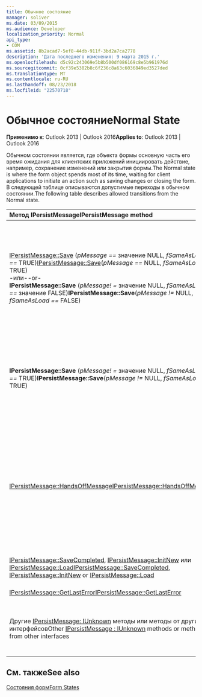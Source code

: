 ```yaml
---
title: Обычное состояние
manager: soliver
ms.date: 03/09/2015
ms.audience: Developer
localization_priority: Normal
api_type:
- COM
ms.assetid: 8b2acad7-5ef8-44db-911f-3bd2a7ca2778
description: 'Дата последнего изменения: 9 марта 2015 г.'
ms.openlocfilehash: d5c92c243069e5b8b500df086169c8e5b961976d
ms.sourcegitcommit: 0cf39e5382b8c6f236c8a63c6036849ed3527ded
ms.translationtype: MT
ms.contentlocale: ru-RU
ms.lasthandoff: 08/23/2018
ms.locfileid: "22570718"
---
```

# <a name="normal-state"></a><span data-ttu-id="faf88-103">Обычное состояние</span><span class="sxs-lookup"><span data-stu-id="faf88-103">Normal State</span></span>

  
  
<span data-ttu-id="faf88-104">**Применимо к**: Outlook 2013 | Outlook 2016</span><span class="sxs-lookup"><span data-stu-id="faf88-104">**Applies to**: Outlook 2013 | Outlook 2016</span></span> 
  
<span data-ttu-id="faf88-105">Обычном состоянии является, где объекта формы основную часть его время ожидания для клиентских приложений инициировать действие, например, сохранение изменений или закрытия формы.</span><span class="sxs-lookup"><span data-stu-id="faf88-105">The Normal state is where the form object spends most of its time, waiting for client applications to initiate an action such as saving changes or closing the form.</span></span> <span data-ttu-id="faf88-106">В следующей таблице описываются допустимые переходы в обычном состоянии.</span><span class="sxs-lookup"><span data-stu-id="faf88-106">The following table describes allowed transitions from the Normal state.</span></span>
  
|<span data-ttu-id="faf88-107">**Метод IPersistMessage**</span><span class="sxs-lookup"><span data-stu-id="faf88-107">**IPersistMessage method**</span></span>|<span data-ttu-id="faf88-108">**Действие**</span><span class="sxs-lookup"><span data-stu-id="faf88-108">**Action**</span></span>|<span data-ttu-id="faf88-109">**Новое состояние**</span><span class="sxs-lookup"><span data-stu-id="faf88-109">**New state**</span></span>|
|:-----|:-----|:-----|
|<span data-ttu-id="faf88-110">[IPersistMessage::Save](ipersistmessage-save.md) (_pMessage ==_ значение NULL, _fSameAsLoad ==_ TRUE)</span><span class="sxs-lookup"><span data-stu-id="faf88-110">[IPersistMessage::Save](ipersistmessage-save.md)(_pMessage ==_ NULL,  _fSameAsLoad ==_ TRUE)</span></span>  <br/> <span data-ttu-id="faf88-111">-или-</span><span class="sxs-lookup"><span data-stu-id="faf88-111">-or-</span></span>  <br/> <span data-ttu-id="faf88-112">**IPersistMessage::Save** (_pMessage! =_ значение NULL, _fSameAsLoad ==_ значение FALSE)</span><span class="sxs-lookup"><span data-stu-id="faf88-112">**IPersistMessage::Save**(_pMessage !=_ NULL,  _fSameAsLoad ==_ FALSE)</span></span>  <br/> |<span data-ttu-id="faf88-113">Рекурсивно сохранить внедренные объекты OLE, которые были изменены.</span><span class="sxs-lookup"><span data-stu-id="faf88-113">Recursively save any embedded OLE objects that have been modified.</span></span> <span data-ttu-id="faf88-114">Сохраните объект message данные сообщений.</span><span class="sxs-lookup"><span data-stu-id="faf88-114">Save message data back to the message object.</span></span> <span data-ttu-id="faf88-115">Сохраните флаг _fSameAsLoad_ для последующего использования в состоянии [NoScribble](noscribble-state.md) .</span><span class="sxs-lookup"><span data-stu-id="faf88-115">Store the  _fSameAsLoad_ flag for later use in the [NoScribble](noscribble-state.md) state.</span></span>  <br/> |<span data-ttu-id="faf88-116">NoScribble</span><span class="sxs-lookup"><span data-stu-id="faf88-116">NoScribble</span></span>  <br/> |
|<span data-ttu-id="faf88-117">**IPersistMessage::Save** (_pMessage! =_ значение NULL, _fSameAsLoad ==_ TRUE)</span><span class="sxs-lookup"><span data-stu-id="faf88-117">**IPersistMessage::Save**(_pMessage !=_ NULL,  _fSameAsLoad ==_ TRUE)</span></span>  <br/> |<span data-ttu-id="faf88-118">Это то же, как и в предыдущем, за исключением того, что этот вызов **Сохранить** используется в нехватки памяти и не должен выполнить аварийное переключение недостаток памяти.</span><span class="sxs-lookup"><span data-stu-id="faf88-118">This is the same as the previous case, except that this **Save** call is used in low-memory situations and must not fail for lack of memory.</span></span>  <br/> |<span data-ttu-id="faf88-119">NoScribble</span><span class="sxs-lookup"><span data-stu-id="faf88-119">NoScribble</span></span>  <br/> |
|[<span data-ttu-id="faf88-120">IPersistMessage::HandsOffMessage</span><span class="sxs-lookup"><span data-stu-id="faf88-120">IPersistMessage::HandsOffMessage</span></span>](ipersistmessage-handsoffmessage.md) <br/> |<span data-ttu-id="faf88-121">Рекурсивно вызывать метод **HandsOffMessage** на внедренных сообщений или метод OLE [IPersistStorage::HandsOffStorage](http://msdn.microsoft.com/library/1e5ef26f-d8e7-4fa6-bfc4-19dace35314d%28Office.15%29.aspx) внедренных объектов OLE.</span><span class="sxs-lookup"><span data-stu-id="faf88-121">Recursively invoke the **HandsOffMessage** method on embedded messages or the OLE [IPersistStorage::HandsOffStorage](http://msdn.microsoft.com/library/1e5ef26f-d8e7-4fa6-bfc4-19dace35314d%28Office.15%29.aspx) method on embedded OLE objects.</span></span> <span data-ttu-id="faf88-122">Освобождение сообщения и любой внедренных сообщений или несколько объектов.</span><span class="sxs-lookup"><span data-stu-id="faf88-122">Release the message object and any embedded messages or objects.</span></span>  <br/> |[<span data-ttu-id="faf88-123">HandsOffFromNormal</span><span class="sxs-lookup"><span data-stu-id="faf88-123">HandsOffFromNormal</span></span>](handsofffromnormal-state.md) <br/> |
|<span data-ttu-id="faf88-124">[IPersistMessage::SaveCompleted](ipersistmessage-savecompleted.md), [IPersistMessage::InitNew](ipersistmessage-initnew.md) или [IPersistMessage::Load](ipersistmessage-load.md)</span><span class="sxs-lookup"><span data-stu-id="faf88-124">[IPersistMessage::SaveCompleted](ipersistmessage-savecompleted.md), [IPersistMessage::InitNew](ipersistmessage-initnew.md) or [IPersistMessage::Load](ipersistmessage-load.md)</span></span> <br/> |<span data-ttu-id="faf88-125">Значение последней ошибки и возвратить значение E_UNEXPECTED.</span><span class="sxs-lookup"><span data-stu-id="faf88-125">Set the last error to and return E_UNEXPECTED.</span></span>  <br/> |<span data-ttu-id="faf88-126">Normal</span><span class="sxs-lookup"><span data-stu-id="faf88-126">Normal</span></span>  <br/> |
|[<span data-ttu-id="faf88-127">IPersistMessage::GetLastError</span><span class="sxs-lookup"><span data-stu-id="faf88-127">IPersistMessage::GetLastError</span></span>](ipersistmessage-getlasterror.md) <br/> |<span data-ttu-id="faf88-128">Возвращает последнюю ошибку.</span><span class="sxs-lookup"><span data-stu-id="faf88-128">Return the last error.</span></span>  <br/> |<span data-ttu-id="faf88-129">Normal</span><span class="sxs-lookup"><span data-stu-id="faf88-129">Normal</span></span>  <br/> |
|<span data-ttu-id="faf88-130">Другие [IPersistMessage: IUnknown](ipersistmessageiunknown.md) методы или методы от других интерфейсов</span><span class="sxs-lookup"><span data-stu-id="faf88-130">Other [IPersistMessage : IUnknown](ipersistmessageiunknown.md) methods or methods from other interfaces</span></span>  <br/> |<span data-ttu-id="faf88-131">Реализация, как описано в документации по [IPersistMessage: IUnknown](ipersistmessageiunknown.md) интерфейса.</span><span class="sxs-lookup"><span data-stu-id="faf88-131">Implement as described in the documentation for the [IPersistMessage : IUnknown](ipersistmessageiunknown.md) interface.</span></span>  <br/> |<span data-ttu-id="faf88-132">Normal</span><span class="sxs-lookup"><span data-stu-id="faf88-132">Normal</span></span>  <br/> |
   
## <a name="see-also"></a><span data-ttu-id="faf88-133">См. также</span><span class="sxs-lookup"><span data-stu-id="faf88-133">See also</span></span>



[<span data-ttu-id="faf88-134">Состояния форм</span><span class="sxs-lookup"><span data-stu-id="faf88-134">Form States</span></span>](form-states.md)

